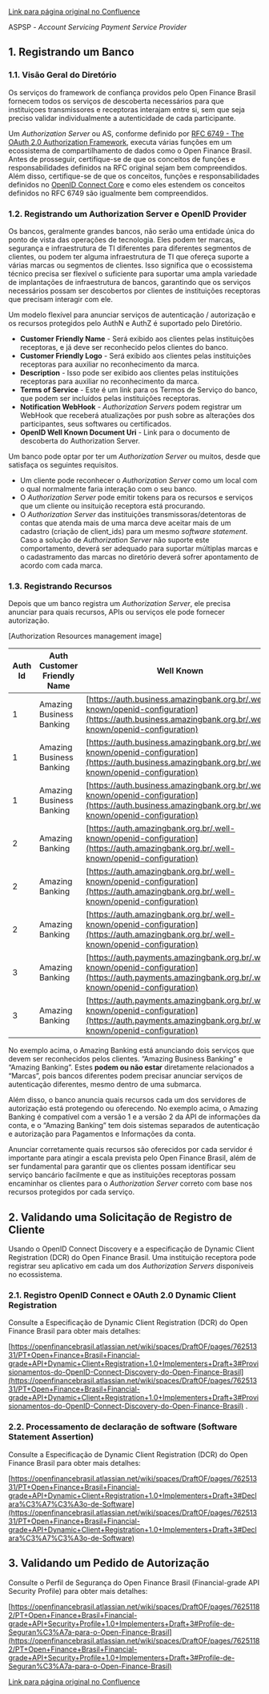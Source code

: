 [Link para página original no Confluence](https://openfinancebrasil.atlassian.net/wiki/spaces/OF/pages/240648513)

ASPSP - *Account Servicing Payment Service Provider*

## 1. Registrando um Banco

### 1.1. Visão Geral do Diretório

Os serviços do framework de confiança providos pelo Open Finance Brasil fornecem todos os serviços de descoberta necessários para que instituiçoes transmissores e receptoras interajam entre si, sem que seja preciso validar individualmente a autenticidade de cada participante.

Um *Authorization Server* ou AS, conforme definido por [RFC 6749 - The OAuth 2.0 Authorization Framework](https://tools.ietf.org/html/rfc6749), executa várias funções em um ecossistema de compartilhamento de dados como o Open Finance Brasil. Antes de prosseguir, certifique-se de que os conceitos de funções e responsabilidades definidos na RFC original sejam bem compreendidos. Além disso, certifique-se de que os conceitos, funções e responsabilidades definidos no [OpenID Connect Core](https://openid.net/specs/openid-connect-core-1_0.html) e como eles estendem os conceitos definidos no RFC 6749 são igualmente bem compreendidos.

### 1.2. Registrando um Authorization Server e OpenID Provider

Os bancos, geralmente grandes bancos, não serão uma entidade única do ponto de vista das operações de tecnologia. Eles podem ter marcas, segurança e infraestrutura de TI diferentes para diferentes segmentos de clientes, ou podem ter alguma infraestrutura de TI que ofereça suporte a várias marcas ou segmentos de clientes. Isso significa que o ecossistema técnico precisa ser flexível o suficiente para suportar uma ampla variedade de implantações de infraestrutura de bancos, garantindo que os serviços necessários possam ser descobertos por clientes de instituições receptoras que precisam interagir com ele.

Um modelo flexível para anunciar serviços de autenticação / autorização e os recursos protegidos pelo AuthN e AuthZ é suportado pelo Diretório.

- **Customer Friendly Name** - Será exibido aos clientes pelas instituições receptoras, e já deve ser reconhecido pelos clientes do banco.
- **Customer Friendly Logo** - Será exibido aos clientes pelas instituições receptoras para auxiliar no reconhecimento da marca.
- **Description** - Isso pode ser exibido aos clientes pelas instituições receptoras para auxiliar no reconhecimento da marca.
- **Terms of Service** - Este é um link para os Termos de Serviço do banco, que podem ser incluídos pelas instituições receptoras.
- **Notification WebHook** - *Authorization Servers* podem registrar um WebHook que receberá atualizações por push sobre as alterações dos participantes, seus softwares ou certificados.
- **OpenID Well Known Document Uri** - Link para o documento de descoberta do Authorization Server.

Um banco pode optar por ter um *Authorization Server* ou muitos, desde que satisfaça os seguintes requisitos.

- Um cliente pode reconhecer o *Authorization Server* como um local com o qual normalmente faria interação com o seu banco.
- O *Authorization Server* pode emitir tokens para os recursos e serviços que um cliente ou insituição receptora está procurando.
- O *Authorization Server* das instituições transmissoras/detentoras de contas que atenda mais de uma marca deve aceitar mais de um cadastro (criação de client\_ids) para um mesmo *software statement*. Caso a solução de *Authorization Server* não suporte este comportamento, deverá ser adequado para suportar múltiplas marcas e o cadastramento das marcas no diretório deverá sofrer apontamento de acordo com cada marca.

### 1.3. Registrando Recursos

Depois que um banco registra um *Authorization Server*, ele precisa anunciar para quais recursos, APIs ou serviços ele pode fornecer autorização.

[Authorization Resources management image]

| Auth Id | Auth Customer Friendly Name | Well Known | Resource | Version |
| --- | --- | --- | --- | --- |
| 1 | Amazing Business Banking | [https://auth.business.amazingbank.org.br/.well-known/openid-configuration](https://auth.business.amazingbank.org.br/.well-known/openid-configuration) | consents | 1 |
| 1 | Amazing Business Banking | [https://auth.business.amazingbank.org.br/.well-known/openid-configuration](https://auth.business.amazingbank.org.br/.well-known/openid-configuration) | business account information | 1 |
| 1 | Amazing Business Banking | [https://auth.business.amazingbank.org.br/.well-known/openid-configuration](https://auth.business.amazingbank.org.br/.well-known/openid-configuration) | payments | 1 |
| 2 | Amazing Banking | [https://auth.amazingbank.org.br/.well-known/openid-configuration](https://auth.amazingbank.org.br/.well-known/openid-configuration) | consents | 1 |
| 2 | Amazing Banking | [https://auth.amazingbank.org.br/.well-known/openid-configuration](https://auth.amazingbank.org.br/.well-known/openid-configuration) | account information | 1 |
| 2 | Amazing Banking | [https://auth.amazingbank.org.br/.well-known/openid-configuration](https://auth.amazingbank.org.br/.well-known/openid-configuration) | account information | 2 |
| 3 | Amazing Banking | [https://auth.payments.amazingbank.org.br/.well-known/openid-configuration](https://auth.payments.amazingbank.org.br/.well-known/openid-configuration) | payments consents | 1 |
| 3 | Amazing Banking | [https://auth.payments.amazingbank.org.br/.well-known/openid-configuration](https://auth.payments.amazingbank.org.br/.well-known/openid-configuration) | payments | 1 |

No exemplo acima, o Amazing Banking está anunciando dois serviços que devem ser reconhecidos pelos clientes. “Amazing Business Banking” e “Amazing Banking”. Estes **podem ou não estar** diretamente relacionados a “Marcas”, pois bancos diferentes podem precisar anunciar serviços de autenticação diferentes, mesmo dentro de uma submarca.

Além disso, o banco anuncia quais recursos cada um dos servidores de autorização está protegendo ou oferecendo. No exemplo acima, o Amazing Banking é compatível com a versão 1 e a versão 2 da API de informações da conta, e o “Amazing Banking” tem dois sistemas separados de autenticação e autorização para Pagamentos e Informações da conta.

Anunciar corretamente quais recursos são oferecidos por cada servidor é importante para atingir a escala prevista pelo Open Finance Brasil, além de ser fundamental para garantir que os clientes possam identificar seu serviço bancário facilmente e que as instituições receptoras possam encaminhar os clientes para o *Authorization Server* correto com base nos recursos protegidos por cada serviço.

## 2. Validando uma Solicitação de Registro de Cliente

Usando o OpenID Connect Discovery e a especificação de Dynamic Client Registration (DCR) do Open Finance Brasil. Uma instituição receptora pode registrar seu aplicativo em cada um dos *Authorization Servers* disponíveis no ecossistema.

### 2.1. Registro OpenID Connect e OAuth 2.0 Dynamic Client Registration

Consulte a Especificação de Dynamic Client Registration (DCR) do Open Finance Brasil para obter mais detalhes:

[https://openfinancebrasil.atlassian.net/wiki/spaces/DraftOF/pages/76251331/PT+Open+Finance+Brasil+Financial-grade+API+Dynamic+Client+Registration+1.0+Implementers+Draft+3#Provisionamentos-do-OpenID-Connect-Discovery-do-Open-Finance-Brasil](https://openfinancebrasil.atlassian.net/wiki/spaces/DraftOF/pages/76251331/PT+Open+Finance+Brasil+Financial-grade+API+Dynamic+Client+Registration+1.0+Implementers+Draft+3#Provisionamentos-do-OpenID-Connect-Discovery-do-Open-Finance-Brasil) .

### 2.2. Processamento de declaração de software (Software Statement Assertion)

Consulte a Especificação de Dynamic Client Registration (DCR) do Open Finance Brasil para obter mais detalhes:

[https://openfinancebrasil.atlassian.net/wiki/spaces/DraftOF/pages/76251331/PT+Open+Finance+Brasil+Financial-grade+API+Dynamic+Client+Registration+1.0+Implementers+Draft+3#Declara%C3%A7%C3%A3o-de-Software](https://openfinancebrasil.atlassian.net/wiki/spaces/DraftOF/pages/76251331/PT+Open+Finance+Brasil+Financial-grade+API+Dynamic+Client+Registration+1.0+Implementers+Draft+3#Declara%C3%A7%C3%A3o-de-Software)

## 3. Validando um Pedido de Autorização

Consulte o Perfil de Segurança do Open Finance Brasil (Financial-grade API Security Profile) para obter mais detalhes:

[https://openfinancebrasil.atlassian.net/wiki/spaces/DraftOF/pages/76251182/PT+Open+Finance+Brasil+Financial-grade+API+Security+Profile+1.0+Implementers+Draft+3#Profile-de-Seguran%C3%A7a-para-o-Open-Finance-Brasil](https://openfinancebrasil.atlassian.net/wiki/spaces/DraftOF/pages/76251182/PT+Open+Finance+Brasil+Financial-grade+API+Security+Profile+1.0+Implementers+Draft+3#Profile-de-Seguran%C3%A7a-para-o-Open-Finance-Brasil)

[Link para página original no Confluence](https://openfinancebrasil.atlassian.net/wiki/spaces/OF/pages/240648513)